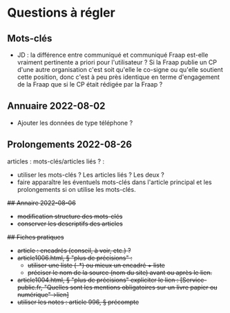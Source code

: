 # Questions à régler

## Mots-clés
- JD : la différence entre communiqué et communiqué Fraap est-elle vraiment pertinente a priori pour l'utilisateur ? Si la Fraap publie un CP d'une autre organisation c'est soit qu'elle le co-signe ou qu'elle soutient cette position, donc c'est à peu près identique en terme d'engagement de la Fraap que si le CP était rédigée par la Fraap ?

## Annuaire 2022-08-02
- Ajouter les données de type téléphone ?

## Prolongements 2022-08-26

articles : mots-clés/articles liés ? :
- utiliser les mots-clés ? Les articles liés ? Les deux ?
- faire apparaître les éventuels mots-clés dans l'article principal et les prolongements si on utilise les mots-clés.

~~## Annaire 2022-08-06~~
- ~~modification structure des mots-clés~~
- ~~conserver les descriptifs des articles~~

~~## Fiches pratiques~~
- ~~article : encadrés (conseil, à voir, etc.) ?~~
- ~~article1006.html, § "plus de précisions" :~~
  - ~~utiliser une liste (-*) ou mieux un encadré + liste~~
  - ~~préciser le nom de la source (nom du site) avant ou après le lien.~~
- ~~article1004.html, § "plus de précisions" expliciter le lien : [Service-public.fr, "Quelles sont les mentions obligatoires sur un livre papier ou numérique"->lien]~~
- ~~utiliser les notes : article 996, § précompte~~
